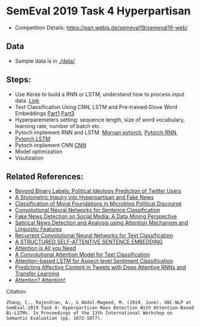 # SemEval 2019 Task 4 Hyperpartisan
* Competition Details: https://pan.webis.de/semeval19/semeval19-web/

## Data
* Sample data is in [./data/](https://github.com/chiyuzhang94/hyperpartisan/tree/master/data)





## Steps:
* Use Keras to build a RNN or LSTM, understand how to process input data. [Link](https://machinelearningmastery.com/sequence-classification-lstm-recurrent-neural-networks-python-keras/)
* Text Classification Using CNN, LSTM and Pre-trained Glove Word Embeddings [Part1](https://medium.com/@sabber/classifying-yelp-review-comments-using-lstm-and-word-embeddings-part-1-eb2275e4066b)  [Part3](https://medium.com/@sabber/classifying-yelp-review-comments-using-cnn-lstm-and-pre-trained-glove-word-embeddings-part-3-53fcea9a17fa)
* Hyperparemeters setting: sequence length, size of word vocabulary, learning rate, number of batch etc.
* Pytoch implement RNN and LSTM. [Morvan pytorch](https://morvanzhou.github.io/tutorials/machine-learning/torch/), [Pytorch RNN](https://pytorch.org/tutorials/intermediate/char_rnn_classification_tutorial.html#), [Pytorch LSTM](https://pytorch.org/tutorials/beginner/nlp/sequence_models_tutorial.html#sphx-glr-beginner-nlp-sequence-models-tutorial-py)
* Pytoch implement CNN [CNN](https://github.com/Shawn1993/cnn-text-classification-pytorch)
* Model optimization
* Visulization

## Related References:
* [Beyond Binary Labels: Political Ideology Prediction of Twitter Users](http://www.aclweb.org/anthology/P17-1068)
* [A Stylometric Inquiry into Hyperpartisan and Fake News](http://aclweb.org/anthology/P18-1022)
* [Classification of Moral Foundations in Microblog Political Discourse](http://aclweb.org/anthology/P18-1067)
* [Convolutional Neural Networks for Sentence Classification](https://arxiv.org/pdf/1408.5882.pdf)
* [Fake News Detection on Social Media: A Data Mining Perspective](http://delivery.acm.org.ezproxy.library.ubc.ca/10.1145/3140000/3137600/p22-shu.pdf?ip=142.103.160.110&id=3137600&acc=ACTIVE%20SERVICE&key=FD0067F557510FFB%2E26E2C50968A06846%2E4D4702B0C3E38B35%2E4D4702B0C3E38B35&__acm__=1539896140_86ced20cfa1d864d0da1016a9d3fbc50)
* [Satirical News Detection and Analysis using Attention Mechanism and Linguistic Features](https://arxiv.org/pdf/1709.01189.pdf)
* [Recurrent Convolutional Neural Networks for Text Classification](https://zhuanlan.zhihu.com/p/21253220) 
* [A STRUCTURED SELF-ATTENTIVE SENTENCE EMBEDDING](https://arxiv.org/pdf/1703.03130.pdf)
* [Attention is All you Need](http://papers.nips.cc/paper/7181-attention-is-all-you-need.pdf)
* [A Convolutional Attention Model for Text Classification](https://link.springer.com/chapter/10.1007/978-3-319-73618-1_16)
* [Attention-based LSTM for Aspect-level Sentiment Classification](https://aclweb.org/anthology/D16-1058)
* [Predicting Affective Content in Tweets with Deep Attentive RNNs and Transfer Learning](http://www.aclweb.org/anthology/S17-2126)
* [Attention? Attention!](https://lilianweng.github.io/lil-log/2018/06/24/attention-attention.html)

Citation:
```
Zhang, C., Rajendran, A., & Abdul-Mageed, M. (2019, June). UBC-NLP at SemEval-2019 Task 4: Hyperpartisan News Detection With Attention-Based Bi-LSTMs. In Proceedings of the 13th International Workshop on Semantic Evaluation (pp. 1072-1077).
```
